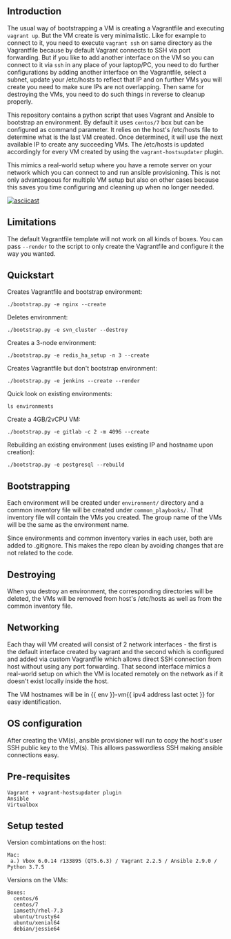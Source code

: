 ## Introduction

The usual way of bootstrapping a VM is creating a Vagrantfile and executing
`vagrant up`. But the VM create is very minimalistic. Like for example to
connect to it, you need to execute `vagrant ssh` on same directory as the
Vagrantfile because by default Vagrant connects to SSH via port forwarding.
But if you like to add another interface on the VM so you can connect to it
via `ssh` in any place of your laptop/PC, you need to do further configurations
by adding another interface on the Vagrantfile, select a subnet, update your
/etc/hosts to reflect that IP and on further VMs you will create you need to
make sure IPs are not overlapping. Then same for destroying the VMs, you need
to do such things in reverse to cleanup properly.

This repository contains a python script that uses Vagrant and Ansible to
bootstrap an environment. By default it uses `centos/7` box but can be
configured as command parameter. It relies on the host's /etc/hosts file to
determine what is the last VM created. Once determined, it will use the next
available IP to create any succeeding VMs. The /etc/hosts is updated
accordingly for every VM created by using the `vagrant-hostsupdater` plugin.

This mimics a real-world setup where you have a remote server on your network
which you can connect to and run ansible provisioning. This is not only
advantageous for multiple VM setup but also on other cases because this saves
you time configuring and cleaning up when no longer needed.

[![asciicast](https://asciinema.org/a/vtfeeFizXLhG4CajVFLwILynw.svg)](https://asciinema.org/a/vtfeeFizXLhG4CajVFLwILynw)

## Limitations

The default Vagrantfile template will not work on all kinds of boxes. You can
pass `--render` to the script to only create the Vagrantfile and configure it
the way you wanted.

## Quickstart

Creates Vagrantfile and bootstrap environment:
```
./bootstrap.py -e nginx --create
```

Deletes environment:
```
./bootstrap.py -e svn_cluster --destroy
```

Creates a 3-node environment:
```
./bootstrap.py -e redis_ha_setup -n 3 --create
```

Creates Vagrantfile but don't bootstrap environment:
```
./bootstrap.py -e jenkins --create --render
```

Quick look on existing environments:
```
ls environments
```

Create a 4GB/2vCPU VM:
```
./bootstrap.py -e gitlab -c 2 -m 4096 --create
```

Rebuilding an existing environment (uses existing IP and hostname upon creation):
```
./bootstrap.py -e postgresql --rebuild
```

## Bootstrapping

Each environment will be created under `environment/` directory and a common
inventory file will be created under `common_playbooks/`. That inventory file
will contain the VMs you created. The group name of the VMs will be the same
as the environment name.

Since environments and common inventory varies in each user, both are added to
.gitignore. This makes the repo clean by avoiding changes that are not related
to the code.

## Destroying

When you destroy an environment, the corresponding directories will be deleted,
the VMs will be removed from host's /etc/hosts as well as from the common
inventory file.

## Networking

Each thay will VM created will consist of 2 network interfaces - the first is
the default interface created by vagrant and the second which is configured
and added via custom Vagrantfile which allows direct SSH connection from host
without using any port forwarding. That second interface mimics a real-world
setup on which the VM is located remotely on the network as if it doesn't
exist locally inside the host.

The VM hostnames will be in {{ env }}-vm{{ ipv4 address last octet }} for
easy identification.

## OS configuration

After creating the VM(s), ansible provisioner will run to copy the host's user
SSH public key to the VM(s). This alllows passwordless SSH making ansible
connections easy.

## Pre-requisites

```
Vagrant + vagrant-hostsupdater plugin
Ansible
Virtualbox
```

## Setup tested

Version combintations on the host:
```
Mac:
 a.) Vbox 6.0.14 r133895 (QT5.6.3) / Vagrant 2.2.5 / Ansible 2.9.0 / Python 3.7.5
```

Versions on the VMs:
```
Boxes:
  centos/6
  centos/7
  iamseth/rhel-7.3
  ubuntu/trusty64
  ubuntu/xenial64
  debian/jessie64
```
